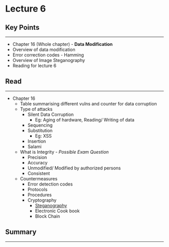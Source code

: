 # Lecture 6
## Key Points 
----------------------------------------------------
- Chapter 16 (Whole chapter) - **Data Modification**
- Overview of data modification
- Error correction codes - Hamming
- Overview of Image Steganography
- Reading for lecture 6

## Read
----------------------------------------------------
- Chapter 16
  - Table summarising different vulns and counter for data corruption
  - Type of attacks
    - Silent Data Corruption
      - Eg: Aging of hardware, Reading/ Writing of data
    - Sequencing
    - Substitution
      - Eg: XSS
    - Insertion
    - Salami
  - What is Integrity - *Possible Exam Question*
    - Precision 
    - Accuracy
    - Unmodified/ Modified by authorized persons
    - Consistent
  - Countermeasures
    - Error detection codes
    - Protocols
    - Procedures
    - Cryptography
      - [Steganography](https://www.endgame.com/blog/technical-blog/instegogram-leveraging-instagram-c2-image-steganography)
      - Electronic Cook book
      - Block Chain
## Summary
----------------------------------------------------
 